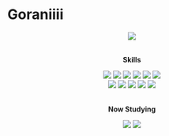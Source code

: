 # Goraniiii

<div align="center">

  <div>
    <a href="mailto:gony06011@gmail.com" target="_blank"><img src="https://img.shields.io/badge/gony06011@gmail.com-EA4335?style=for-the-badge&logo=gmail&logoColor=white"/></a>
  </div>

  <br>

  <strong>Skills</strong>
  <div>
    <img src="https://img.shields.io/badge/C-A8B9CC?style=for-the-badge&logo=C&logoColor=white">
    <img src="https://img.shields.io/badge/C++-512BD4?style=for-the-badge&logo=cplusplus&logoColor=white">
    <img src="https://img.shields.io/badge/JAVA-007396?style=for-the-badge&logo=java&logoColor=white">
    <img src="https://img.shields.io/badge/JavaScript-007396?style=for-the-badge&logo=javascript&logoColor=white">
    <img src="https://img.shields.io/badge/HTML-E34F26?style=for-the-badge&logo=html5&logoColor=white">
    <img src="https://img.shields.io/badge/CSS-1572B6?style=for-the-badge&logo=css3&logoColor=white">
    <br>
    <img src="https://img.shields.io/badge/React-61DAFB?style=for-the-badge&logo=react&logoColor=white">
    <img src="https://img.shields.io/badge/MySQL-4479A1?style=for-the-badge&logo=mysql&logoColor=white">
    <img src="https://img.shields.io/badge/Git-F05032?style=for-the-badge&logo=git&logoColor=white">
    <img src="https://img.shields.io/badge/GitHub-181717?style=for-the-badge&logo=github&logoColor=white">
    <img src="https://img.shields.io/badge/GitLab-FC6D26?style=for-the-badge&logo=gitlab&logoColor=white">
  </div>
  <br>

  <!-- 

  <strong>Once I've Used</strong>
  

  <br> -->

  <strong>Now Studying</strong>
  <div>
    <img src="https://img.shields.io/badge/TypeScript-3178C6?style=for-the-badge&logo=typescript&logoColor=white">
    <img src="https://img.shields.io/badge/WebGL-990000?style=for-the-badge&logo=webgl&logoColor=white">
  </div>
</div>